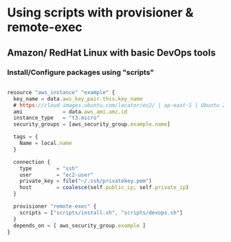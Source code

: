 # Using scripts with provisioner & remote-exec 
## Amazon/ RedHat Linux with basic DevOps tools

### Install/Configure packages using "scripts"


```js

resource "aws_instance" "example" {
  key_name = data.aws_key_pair.this.key_name
  # https://cloud-images.ubuntu.com/locator/ec2/ | ap-east-1 | Ubuntu 20.04 LTS
  ami             = data.aws_ami.amz.id
  instance_type   = "t3.micro"
  security_groups = [aws_security_group.example.name]

  tags = {
    Name = local.name
  }

  connection {
    type        = "ssh"
    user        = "ec2-user"
    private_key = file("~/.ssh/privatekey.pem")
    host        = coalesce(self.public_ip, self.private_ip)
  }

  provisioner "remote-exec" {
    scripts = ["scripts/install.sh", "scripts/devops.sh"]
  }
  depends_on = [ aws_security_group.example ]
}
```
